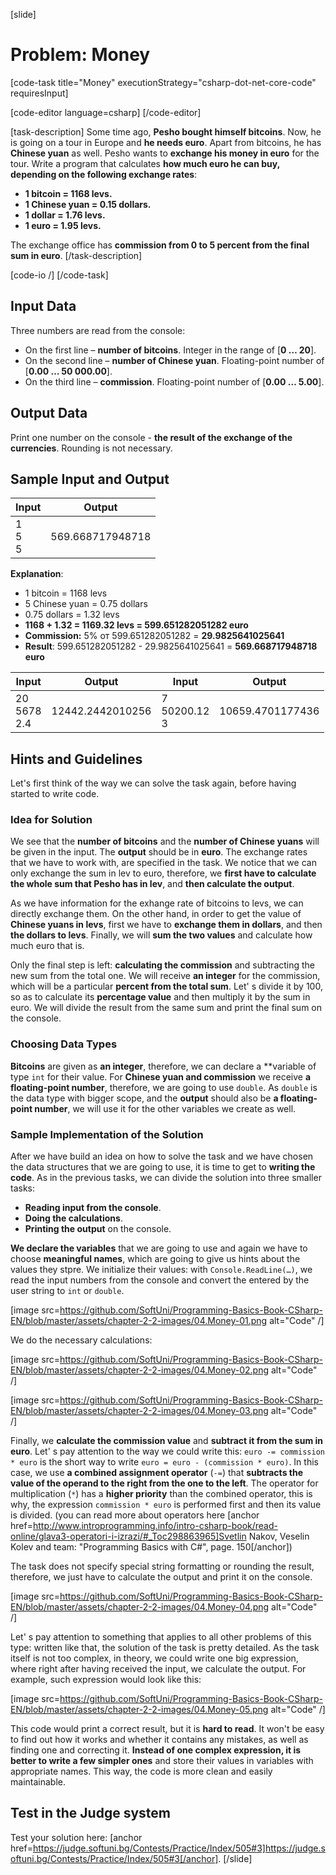 [slide]
# Problem: Money

[code-task title="Money" executionStrategy="csharp-dot-net-core-code" requiresInput]

[code-editor language=csharp]
[/code-editor]

[task-description]
Some time ago, **Pesho bought himself bitcoins**. Now, he is going on a tour in Europe and **he needs euro**. Apart from bitcoins, he has **Chinese yuan** as well. Pesho wants to **exchange his money in euro** for the tour. Write a program that calculates **how much euro he can buy, depending on the following exchange rates**:  
- **1 bitcoin = 1168 levs.**
- **1 Chinese yuan = 0.15 dollars.**
- **1 dollar = 1.76 levs.**
- **1 euro = 1.95 levs.**

The exchange office has **commission from 0 to 5 percent from the final sum in euro**.
[/task-description]

[code-io /]
[/code-task]

## Input Data

Three numbers are read from the console:
- On the first line – **number of bitcoins**. Integer in the range of [**0 … 20**].
- On the second line – **number of Chinese yuan**. Floating-point number of [**0.00 … 50 000.00**].
- On the third line – **commission**. Floating-point number of [**0.00 … 5.00**].

## Output Data

Print one number on the console - **the result of the exchange of the currencies**. Rounding is not necessary.

## Sample Input and Output

|   Input   |     Output     |
|-----------|----------------|
|1<br>5<br>5|569.668717948718|

**Explanation**:
- 1 bitcoin = 1168 levs
- 5 Chinese yuan = 0.75 dollars
- 0.75 dollars = 1.32 levs
- **1168 + 1.32 = 1169.32 levs = 599.651282051282 euro**
- **Commission:** 5% от 599.651282051282 = **29.9825641025641**
- **Result**: 599.651282051282 - 29.9825641025641 = **569.668717948718 euro**

|      Input      |     Output     |      Input       |     Output     |
|-----------------|----------------|------------------|----------------|
|20<br>5678<br>2.4|12442.2442010256|7<br>50200.12<br>3|10659.4701177436|

## Hints and Guidelines

Let's first think of the way we can solve the task again, before having started to write code.

### Idea for Solution

We see that the **number of bitcoins** and the **number of Chinese yuans** will be given in the input. The **output** should be in **euro**. The exchange rates that we have to work with, are specified in the task. We notice that we can only exchange the sum in lev to euro, therefore, we **first have to calculate the whole sum that Pesho has in lev**, and **then calculate the output**.

As we have information for the exhange rate of bitcoins to levs, we can directly exchange them. On the other hand, in order to get the value of **Chinese yuans in levs**, first we have to **exchange them in dollars**, and then **the dollars to levs**. Finally, we will **sum the two values** and calculate how much euro that is.

Only the final step is left: **calculating the commission** and subtracting the new sum from the total one. We will receive **an integer** for the commission, which will be a particular **percent from the total sum**. Let' s divide it by 100, so as to calculate its **percentage value** and then multiply it by the sum in euro. We will divide the result from the same sum and print the final sum on the console.

### Choosing Data Types

**Bitcoins** are given as **an integer**, therefore, we can declare a **variable of type `int` for their value. For **Chinese yuan and commission** we receive **a floating-point number**, therefore, we are going to use `double`. As `double` is the data type with bigger scope, and the **output** should also be **a floating-point number**, we will use it for the other variables we create as well.

### Sample Implementation of the Solution

After we have build an idea on how to solve the task and we have chosen the data structures that we are going to use, it is time to get to **writing the code**. As in the previous tasks, we can divide the solution into three smaller tasks:
- **Reading input from the console**.
- **Doing the calculations**.
- **Printing the output** on the console.

**We declare the variables** that we are going to use and again we have to choose **meaningful names**, which are going to give us hints about the values they stpre. We initialize their values: with `Console.ReadLine(…)`, we read the input numbers from the console and convert the entered by the user string to `int` or `double`.

[image src=https://github.com/SoftUni/Programming-Basics-Book-CSharp-EN/blob/master/assets/chapter-2-2-images/04.Money-01.png alt="Code" /]

We do the necessary calculations:

[image src=https://github.com/SoftUni/Programming-Basics-Book-CSharp-EN/blob/master/assets/chapter-2-2-images/04.Money-02.png alt="Code" /]

[image src=https://github.com/SoftUni/Programming-Basics-Book-CSharp-EN/blob/master/assets/chapter-2-2-images/04.Money-03.png alt="Code" /]

Finally, we **calculate the commission value** and **subtract it from the sum in euro**. Let' s pay attention to the way we could write this: `euro -= commission * euro` is the short way to write `euro = euro - (commission * euro)`. In this case, we use **a combined assignment operator** (`-=`) that **subtracts the value of the operand to the right from the one to the left**. The operator for multiplication (`*`) has a **higher priority** than the combined operator, this is why, the expression `commission * euro` is performed first and then its value is divided. (you can read more about operators here [anchor href=http://www.introprogramming.info/intro-csharp-book/read-online/glava3-operatori-i-izrazi/#_Toc298863965]Svetlin Nakov, Veselin Kolev and team: "Programming Basics with C#", page. 150[/anchor])

The task does not specify special string formatting or rounding the result, therefore, we just have to calculate the output and print it on the console.

[image src=https://github.com/SoftUni/Programming-Basics-Book-CSharp-EN/blob/master/assets/chapter-2-2-images/04.Money-04.png alt="Code" /]

Let' s pay attention to something that applies to all other problems of this type: written like that, the solution of the task is pretty detailed. As the task itself is not too complex, in theory, we could write one big expression, where right after having received the input, we calculate the output. For example, such expression would look like this:

[image src=https://github.com/SoftUni/Programming-Basics-Book-CSharp-EN/blob/master/assets/chapter-2-2-images/04.Money-05.png alt="Code" /]

This code would print a correct result, but it is **hard to read**. It won't be easy to find out how it works and whether it contains any mistakes, as well as finding one and correcting it. **Instead of one complex expression, it is better to write a few simpler ones** and store their values in variables with appropriate names. This way, the code is more clean and easily maintainable.  

## Test in the Judge system

Test your solution here: [anchor href=https://judge.softuni.bg/Contests/Practice/Index/505#3]https://judge.softuni.bg/Contests/Practice/Index/505#3[/anchor].
[/slide]
